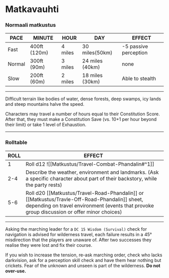 # Matkavauhti
### Normaali matkustus
|PACE|MINUTE|HOUR|DAY|EFFECT|
|---|---|---|---|---|
|Fast|400ft (120m)|4 miles|30 miles(50km)|-5 passive perception|
|Normal|300ft (90m)|3 miles|24 miles (40km)|none|
|Slow|200ft (60m)|2 miles|18 miles (30km)|Able to stealth|

---

Difficult terrain like bodies of water, dense forests, deep swamps, icy lands and steep mountains halve the speed.

Characters may travel a number of hours equal to their Constitution Score. After that, they must make a Constitution Save (vs. 10+1 per hour beyond their limit) or take 1 level of Exhaustion.

---

### Rolltable
|ROLL|EFFECT|
|---|---|
|1|Roll d12 ![[Matkustus/Travel-Combat-Phandalin#^1]]|
|2-4|Describe the weather, environment and landmarks. (Ask a specific character about part of their backstory, while the party rests)|
|5-6|Roll d20 [[Matkustus/Travel-Road-Phandalin]] or [[Matkustus/Travle-Off-Road-Phandalin]] sheet, depending on travel environment (events that provoke group discussion or offer minor choices)|

---
Asking the marching leader for a `DC 15 Wisdom (Survival)` check for navigation is advised for wilderness travel, each failure results in a 45° misdirection that the players are unaware of. After two successes they realise they were lost and fix their course.

If you wish to increase the tension, re-ask marching order, check who lacks darkvision, ask for a perception skill check and have them hear nothing but crickets. Fear of the unknown and unseen is part of the wilderness. **Do not over-use.**